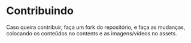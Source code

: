 # Contribuindo

Caso queira contribuir, faça um fork do repositório, e faça as mudanças, colocando os conteúdos no contents e as imagens/vídeos no assets.
